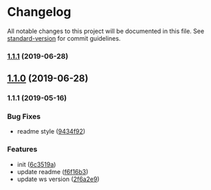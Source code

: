 # Changelog

All notable changes to this project will be documented in this file. See [standard-version](https://github.com/conventional-changelog/standard-version) for commit guidelines.

### [1.1.1](https://github.com/dreamcarp/websocket-demo/compare/v1.1.0...v1.1.1) (2019-06-28)



## [1.1.0](https://github.com/dreamcarp/websocket-demo/compare/v1.1.1...v1.1.0) (2019-06-28)



### 1.1.1 (2019-05-16)


### Bug Fixes

* readme style ([9434f92](https://github.com/dreamcarp/websocket-demo/commit/9434f92))


### Features

* init ([6c3519a](https://github.com/dreamcarp/websocket-demo/commit/6c3519a))
* update readme ([f6f16b3](https://github.com/dreamcarp/websocket-demo/commit/f6f16b3))
* update ws version ([2f6a2e9](https://github.com/dreamcarp/websocket-demo/commit/2f6a2e9))
